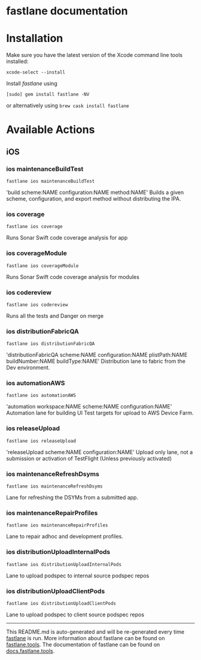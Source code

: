 fastlane documentation
================
# Installation

Make sure you have the latest version of the Xcode command line tools installed:

```
xcode-select --install
```

Install _fastlane_ using
```
[sudo] gem install fastlane -NV
```
or alternatively using `brew cask install fastlane`

# Available Actions
## iOS
### ios maintenanceBuildTest
```
fastlane ios maintenanceBuildTest
```
'build scheme:NAME configuration:NAME method:NAME' Builds a given scheme, configuration, and export method without distributing the IPA.
### ios coverage
```
fastlane ios coverage
```
Runs Sonar Swift code coverage analysis for app
### ios coverageModule
```
fastlane ios coverageModule
```
Runs Sonar Swift code coverage analysis for modules
### ios codereview
```
fastlane ios codereview
```
Runs all the tests and Danger on merge
### ios distributionFabricQA
```
fastlane ios distributionFabricQA
```
'distributionFabricQA scheme:NAME configuration:NAME plistPath:NAME buildNumber:NAME buildType:NAME' Distribution lane to fabric from the Dev environment.
### ios automationAWS
```
fastlane ios automationAWS
```
'automation workspace:NAME scheme:NAME configuration:NAME' Automation lane for building UI Test targets for upload to AWS Device Farm.
### ios releaseUpload
```
fastlane ios releaseUpload
```
'releaseUpload scheme:NAME configuration:NAME' Upload only lane, not a submission or activation of TestFlight (Unless previously activated)
### ios maintenanceRefreshDsyms
```
fastlane ios maintenanceRefreshDsyms
```
Lane for refreshing the DSYMs from a submitted app.
### ios maintenanceRepairProfiles
```
fastlane ios maintenanceRepairProfiles
```
Lane to repair adhoc and development profiles.
### ios distributionUploadInternalPods
```
fastlane ios distributionUploadInternalPods
```
Lane to upload podspec to internal source podspec repos
### ios distributionUploadClientPods
```
fastlane ios distributionUploadClientPods
```
Lane to upload podspec to client source podspec repos

----

This README.md is auto-generated and will be re-generated every time [fastlane](https://fastlane.tools) is run.
More information about fastlane can be found on [fastlane.tools](https://fastlane.tools).
The documentation of fastlane can be found on [docs.fastlane.tools](https://docs.fastlane.tools).
